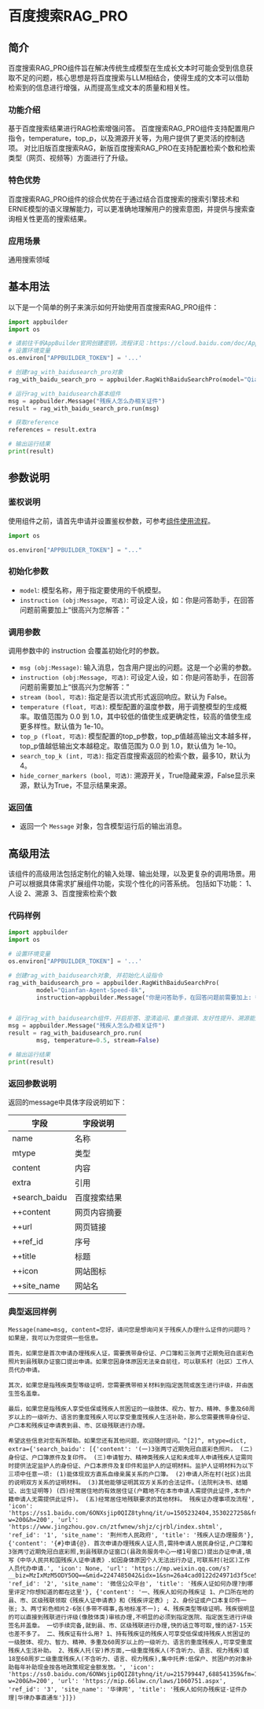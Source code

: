 # 百度搜索RAG_PRO

## 简介
百度搜索RAG_PRO组件旨在解决传统生成模型在生成长文本时可能会受到信息获取不足的问题，核心思想是将百度搜索与LLM相结合，使得生成的文本可以借助检索到的信息进行增强，从而提高生成文本的质量和相关性。

### 功能介绍
基于百度搜索结果进行RAG检索增强问答。
百度搜索RAG_PRO组件支持配置用户指令，temperature，top_p，以及溯源开关等，为用户提供了更灵活的控制选项。
对比旧版百度搜索RAG，新版百度搜索RAG_PRO在支持配置检索个数和检索类型（网页、视频等）方面进行了升级。

### 特色优势
百度搜索RAG_PRO组件的综合优势在于通过结合百度搜索的搜索引擎技术和ERNIE模型的语义理解能力，可以更准确地理解用户的搜索意图，并提供与搜索查询相关性更高的搜索结果。

### 应用场景
通用搜索领域

## 基本用法
以下是一个简单的例子来演示如何开始使用百度搜索RAG_PRO组件：

```python
import appbuilder
import os

# 请前往千帆AppBuilder官网创建密钥，流程详见：https://cloud.baidu.com/doc/AppBuilder/s/Olq6grrt6#1%E3%80%81%E5%88%9B%E5%BB%BA%E5%AF%86%E9%92%A5
# 设置环境变量
os.environ["APPBUILDER_TOKEN"] = '...'

# 创建rag_with_baidusearch_pro对象
rag_with_baidu_search_pro = appbuilder.RagWithBaiduSearchPro(model="Qianfan-Agent-Speed-8k")

# 运行rag_with_baidusearch基本组件
msg = appbuilder.Message("残疾人怎么办相关证件")
result = rag_with_baidu_search_pro.run(msg)

# 获取reference
references = result.extra

# 输出运行结果
print(result)
```

## 参数说明
### 鉴权说明
使用组件之前，请首先申请并设置鉴权参数，可参考[组件使用流程](https://cloud.baidu.com/doc/AppBuilder/s/Olq6grrt6#1%E3%80%81%E5%88%9B%E5%BB%BA%E5%AF%86%E9%92%A5)。
```python
import os 

os.environ["APPBUILDER_TOKEN"] = "..."
```

### 初始化参数
- `model`: 模型名称，用于指定要使用的千帆模型。
- `instruction (obj:Message, 可选)`: 可设定人设，如：你是问答助手，在回答问题前需要加上“很高兴为您解答：”


### 调用参数
调用参数中的 instruction 会覆盖初始化时的参数。

- `msg (obj:Message)`: 输入消息，包含用户提出的问题。这是一个必需的参数。
- `instruction (obj:Message, 可选)`: 可设定人设，如：你是问答助手，在回答问题前需要加上“很高兴为您解答：”
- `stream (bool, 可选)`: 指定是否以流式形式返回响应。默认为 False。
- `temperature (float, 可选)`: 模型配置的温度参数，用于调整模型的生成概率。取值范围为 0.0 到 1.0，其中较低的值使生成更确定性，较高的值使生成更多样性。默认值为 1e-10。
- `top_p (float, 可选)`: 模型配置的top_p参数，top_p值越高输出文本越多样，top_p值越低输出文本越稳定。取值范围为 0.0 到 1.0，默认值为 1e-10。
- `search_top_k (int, 可选)`: 指定百度搜索返回的检索个数，最多10，默认为4。
- `hide_corner_markers (bool, 可选)`: 溯源开关，True隐藏来源，False显示来源，默认为True，不显示结果来源。


### 返回值
- 返回一个 `Message` 对象，包含模型运行后的输出消息。


## 高级用法
该组件的高级用法包括定制化的输入处理、输出处理，以及更复杂的调用场景。用户可以根据具体需求扩展组件功能，实现个性化的问答系统。
包括如下功能：
1、人设
2、溯源
3、百度搜索检索个数


### 代码样例

```python
import appbuilder
import os

# 设置环境变量
os.environ["APPBUILDER_TOKEN"] = '...'

# 创建rag_with_baidusearch对象, 并初始化人设指令
rag_with_baidusearch_pro = appbuilder.RagWithBaiduSearchPro(
        model="Qianfan-Agent-Speed-8k", 
        instruction=appbuilder.Message("你是问答助手，在回答问题前需要加上: 很高兴为您解答"))


# 运行rag_with_baidusearch组件，开启拒答、澄清追问、重点强调、友好性提升、溯源能力功能
msg = appbuilder.Message("残疾人怎么办相关证件")
result = rag_with_baidusearch_pro.run(
        msg, temperature=0.5, stream=False)

# 输出运行结果
print(result)
```

### 返回参数说明

返回的message中具体字段说明如下：

| 字段            | 字段说明   |
|---------------|--------|
| name          | 名称     | 
| mtype         | 类型     | 
| content       | 内容     |  
| extra         | 引用     | 
| +search_baidu | 百度搜索结果 |
| ++content     | 网页内容摘要 |
| ++url         | 网页链接   |
| ++ref_id      | 序号     |
| ++title       | 标题     |
| ++icon        | 网站图标   |
| ++site_name   | 网站名    |


### 典型返回样例
```
Message(name=msg, content=您好，请问您是想询问关于残疾人办理什么证件的问题吗？如果是，我可以为您提供一些信息。

首先，如果您是首次申请办理残疾人证，需要携带身份证、户口簿和三张两寸近期免冠白底彩色照片到县残联办证窗口提出申请。如果您因身体原因无法亲自前往，可以联系村（社区）工作人员代办申请。

其次，如果您是指残疾类型等级证明，您需要携带相关材料到指定医院或医生进行评级，并由医生签名盖章。

最后，如果您是指残疾人享受低保或残疾人贫困证的一级肢体、视力、智力、精神、多重及60周岁以上的一级听力、语言的重度残疾人可以享受重度残疾人生活补助，那么您需要携带身份证、户口本和残疾证申请表到县、市、区级残联进行办理。

希望这些信息对您有所帮助。如果您还有其他问题，欢迎随时提问。^[2]^, mtype=dict, extra={'search_baidu': [{'content': '(一)3张两寸近期免冠白底彩色照片。 (二)身份证、户口簿原件及复印件。 (三)申请智力、精神类残疾人证和未成年人申请残疾人证需同时提供法定监护人的身份证、户口本原件及复印件和监护人的证明材料。监护人证明材料为以下三项中任意一项: (1)能体现双方直系血缘亲属关系的户口簿。 (2)申请人所在村(社区)出具的说明双方关系的证明材料。 (3)其他能够证明其双方关系的合法证件。(法院判决书、结婚证、出生证明等) (四)经常居住地的有效居住证(户籍地不在本市申请人需提供此证件,本市户籍申请人无需提供此证件)。 (五)经常居住地残联要求的其他材料。 残疾证办理事项及流程', 'icon': 'https://ss1.baidu.com/6ONXsjip0QIZ8tyhnq/it/u=1505232404,3530227258&fm=195&app=88&f=JPEG?w=200&h=200', 'url': 'https://www.jingzhou.gov.cn/ztfwnew/shjz/cjrbl/index.shtml', 'ref_id': '1', 'site_name': '荆州市人民政府', 'title': '残疾人证办理服务'}, {'content': '{#}申请{@}. 首次申请办理残疾人证人员,需持申请人居民身份证,户口簿和3张两寸近期免冠白底彩照,到县残联办证窗口(县政务服务中心一楼1号窗口)提出办证申请,填写《中华人民共和国残疾人证申请表》.如因身体原因个人无法出行办证,可联系村(社区)工作人员代办申请.', 'icon': None, 'url': 'https://mp.weixin.qq.com/s?__biz=MzIxMzM5ODY5OQ==&mid=2247485042&idx=1&sn=26a4cad0122d24971d3f5ce598af3564&chksm=97b623b6a0c1aaa02f776c19f567e0b3fabdef3d9f5c957e1f260f286fe5356101fd1ac4e675&scene=27', 'ref_id': '2', 'site_name': '微信公众平台', 'title': '残疾人证如何办理?到哪里评定?你想知道的都在这里'}, {'content': '一、残疾人如何办残疾证 1、户口所在地的县、市、区级残联领取《残疾人证申请表》和《残疾评定表》; 2、身份证或户口本复印件一张; 3、两寸彩色相片2-6张(多带不碍事,各地标准不一); 4、残疾类型等级证明。残疾很明显的可以直接到残联进行评级(像肢体类)审核办理,不明显的必须到指定医院、指定医生进行评级签名并盖章。 一切手续完备,就到县、市、区级残联进行办理,快的话立等可取,慢的话7-15天也差不多了。 二、残疾证有什么用? 1、持有残疾证的残疾人可享受低保或持残疾人贫困证的一级肢体、视力、智力、精神、多重及60周岁以上的一级听力、语言的重度残疾人,可享受重度残疾人生活补助。 2、残疾人托(安)养方面,一级重度残疾人(不含听力、语言、视力残疾)或18至60周岁二级重度残疾人(不含听力、语言、视力残疾),集中托养:低保户、贫困户的对象补助每年补助现金按各地政策规定金额发放。', 'icon': 'https://ss0.baidu.com/6ONWsjip0QIZ8tyhnq/it/u=215799447,688541359&fm=195&app=88&f=JPEG?w=200&h=200', 'url': 'https://mip.66law.cn/laws/1060751.aspx', 'ref_id': '3', 'site_name': '华律网', 'title': '残疾人如何办残疾证-证件办理|华律办事直通车'}]})
```
